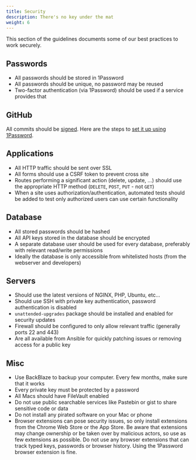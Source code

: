 ```yaml
---
title: Security
description: There's no key under the mat
weight: 6
---
```


This section of the guidelines documents some of our best practices to work securely.

## Passwords

- All passwords should be stored in 1Password
- All passwords should be unique, no password may be reused
- Two-factor authentication (via 1Password) should be used if a service provides that

## GitHub

All commits should be [signed](https://docs.github.com/en/authentication/managing-commit-signature-verification/signing-commits). Here are the steps to [set it up using 1Password](https://blog.1password.com/git-commit-signing/).

## Applications

- All HTTP traffic should be sent over SSL
- All forms should use a CSRF token to prevent cross site
- Routes performing a significant action (delete, update, ...) should use the appropriate HTTP method (`DELETE`, `POST`, `PUT` - not `GET`)
- When a site uses authorization/authentication, automated tests should be added to test only authorized users can use certain functionality

## Database

- All stored passwords should be hashed
- All API keys stored in the database should be encrypted
- A separate database user should be used for every database, preferably with relevant read/write permissions
- Ideally the database is only accessible from whitelisted hosts (from the webserver and developers)

## Servers

- Should use the latest versions of NGINX, PHP, Ubuntu, etc...
- Should use SSH with private key authentication, password authentication is disabled
- `unattended-upgrades` package should be installed and enabled for security updates
- Firewall should be configured to only allow relevant traffic (generally ports 22 and 443)
- Are all available from Ansible for quickly patching issues or removing access for a public key

## Misc

- Use BackBlaze to backup your computer. Every few months, make sure that it works
- Every private key must be protected by a password
- All Macs should have FileVault enabled
- Do not use public searchable services like Pastebin or gist to share sensitive code or data
- Do not install any pirated software on your Mac or phone
- Browser extensions can pose security issues, so only install extensions from the Chrome Web Store or the App Store. Be aware that extensions may change ownership or be taken over by malicious actors, so use as few extensions as possible. Do not use any browser extensions that can track typed keys, passwords or browser history. Using the 1Password browser extension is fine.  

